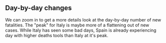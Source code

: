 ## Day-by-day changes
We can zoom in to get a more details look at the day-by-day number of new fatalities.
The "peak" for Italy is maybe more of a flattening out of new cases.
While Italy has seen some bad days, Spain is already experiencing day with higher deaths tools than Italy at it's peak.